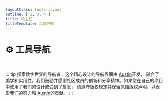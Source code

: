 ```yaml
---
layoutClass: tools-layout
outline: [ 2, 3, 4 ]
title: 段主任
titleTemplate: 工具导航
---
```


<script setup>
import { NAV_DATA } from './data'
</script>
<style src="./index.scss"></style>

# ⚙️ 工具导航

<MNavLinks v-for="{title, items} in NAV_DATA" :title="title" :items="items"></MNavLinks>

<br/>

::: tip
探索数字世界的导航者：这个精心设计的导航界面由 [Austin](https://github.com/AustinFairyland)开发，
融合了美学和实用性。我们鼓励并感谢社区成员的创新和分享精神。如果您在自己的项目中使用了我们的设计或受到了启发，
请遵守版权规定并保留原始版权声明，以表彰我们的努力和 [Austin](https://github.com/AustinFairyland)的贡献。
:::
